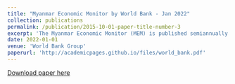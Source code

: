 ```yaml
---
title: "Myanmar Economic Monitor by World Bank - Jan 2022"
collection: publications
permalink: /publication/2015-10-01-paper-title-number-3
excerpt: 'The Myanmar Economic Monitor (MEM) is published semiannually and is a product of the World Bank’s Myanmar office'
date: 2022-01-01
venue: 'World Bank Group'
paperurl: 'http://academicpages.github.io/files/world_bank.pdf'
---
```

[Download paper here](http://academicpages.github.io/files/world_bank.pdf)
